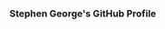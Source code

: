 ### Stephen George's GitHub Profile


<!--


<details>
    <summary>I have keys but no doors. I have space but no room. You can enter but can’t leave. What am I?</summary>
    A keyboard.
</details>

- 😄 Pronouns: hi/him

**sfgeorge/sfgeorge** is a ✨ _special_ ✨ repository because its `README.md` (this file) appears on your GitHub profile.

Here are some ideas to get you started:

- 🔭 I’m currently working on ...
- 🌱 I’m currently learning ...
- 👯 I’m looking to collaborate on ...
- 🤔 I’m looking for help with ...
- 💬 Ask me about ...
- 📫 How to reach me: ...
- 😄 Pronouns: ...
- ⚡ Fun fact: ...
-->
